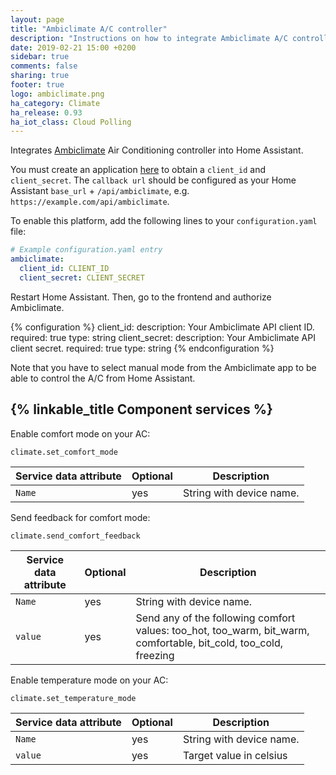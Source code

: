 ```yaml
---
layout: page
title: "Ambiclimate A/C controller"
description: "Instructions on how to integrate Ambiclimate A/C controller into Home Assistant."
date: 2019-02-21 15:00 +0200
sidebar: true
comments: false
sharing: true
footer: true
logo: ambiclimate.png
ha_category: Climate
ha_release: 0.93
ha_iot_class: Cloud Polling
---
```


Integrates [Ambiclimate](https://Ambiclimate.com) Air Conditioning controller into Home Assistant.

You must create an application [here](https://api.ambiclimate.com/clients) to obtain a `client_id` and `client_secret`.
The `callback url` should be configured as your Home Assistant `base_url` + `/api/ambiclimate`, e.g. `https://example.com/api/ambiclimate`.

To enable this platform, add the following lines to your `configuration.yaml` file:

```yaml
# Example configuration.yaml entry
ambiclimate:
  client_id: CLIENT_ID
  client_secret: CLIENT_SECRET
```

Restart Home Assistant. Then, go to the frontend and authorize Ambiclimate.

{% configuration %}
client_id:
  description: Your Ambiclimate API client ID.
  required: true
  type: string
client_secret:
  description: Your Ambiclimate API client secret.
  required: true
  type: string
{% endconfiguration %}

Note that you have to select manual mode from the Ambiclimate app to be able to control the A/C from Home Assistant.

## {% linkable_title Component services %}

Enable comfort mode on your AC:

`climate.set_comfort_mode`

| Service data attribute | Optional | Description |
| ---------------------- | -------- | ----------- |
| `Name` | yes | String with device name.

Send feedback for comfort mode:

`climate.send_comfort_feedback`

| Service data attribute | Optional | Description |
| ---------------------- | -------- | ----------- |
| `Name` | yes | String with device name.
| `value` | yes | Send any of the following comfort values: too_hot, too_warm, bit_warm, comfortable, bit_cold, too_cold, freezing

Enable temperature mode on your AC:

`climate.set_temperature_mode`

| Service data attribute | Optional | Description |
| ---------------------- | -------- | ----------- |
| `Name` | yes | String with device name.
| `value` | yes | Target value in celsius
